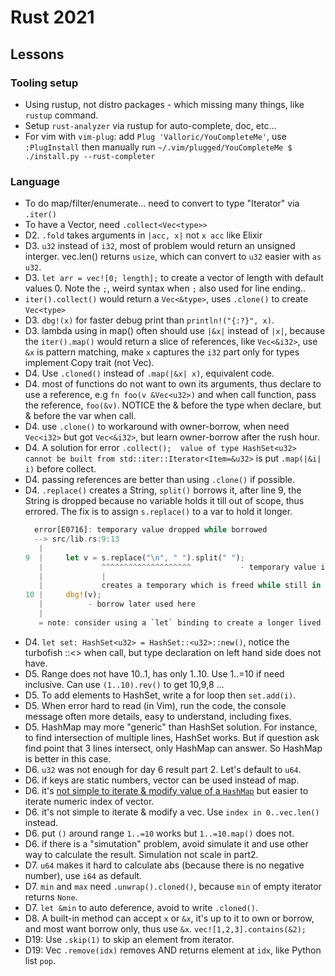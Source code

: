 # Rust 2021

## Lessons
### Tooling setup
- Using rustup, not distro packages - which missing many things, like `rustup` command.
- Setup `rust-analyzer` via rustup for auto-complete, doc, etc...
- For vim with `vim-plug`: add `Plug 'Valloric/YouCompleteMe'`, use `:PlugInstall` then manually run
  `~/.vim/plugged/YouCompleteMe $ ./install.py --rust-completer`

### Language
- To do map/filter/enumerate... need to convert to type "Iterator" via `.iter()`
- To have a Vector, need `.collect<Vec<type>>`
- D2. `.fold` takes arguments in `|acc, x|` not `x acc` like Elixir
- D3. `u32` instead of `i32`, most of problem would return an unsigned interger.
  vec.len() returns `usize`, which can convert to `u32` easier with `as u32`.
- D3. `let arr = vec![0; length];` to create a vector of length with default values 0. Note the `;`, weird syntax when `;` also used for line ending..
- `iter().collect()` would return a `Vec<&type>`, uses `.clone()` to create `Vec<type>`
- D3. `dbg!(x)` for faster debug print than `println!("{:?}", x)`.
- D3. lambda using in map() often should use `|&x|` instead of `|x|`, because the `iter().map()` would return a slice of references, like `Vec<&i32>`, use `&x` is pattern matching, make `x` captures the `i32` part only for types implement Copy trait (not Vec).
- D4. Use `.cloned()` instead of `.map(|&x| x)`, equivalent code.
- D4. most of functions do not want to own its arguments, thus declare to use a reference, e.g `fn foo(v &Vec<u32>)` and when call function, pass the reference, `foo(&v)`. NOTICE the & before the type when declare, but & before the var when call.
- D4. use `.clone()` to workaround with owner-borrow, when need `Vec<i32>` but got `Vec<&i32>`, but learn owner-borrow after the rush hour.
- D4. A solution for error `.collect();  value of type HashSet<u32> cannot be built from std::iter::Iterator<Item=&u32>` is put `.map(|&i| i)` before collect.
- D4. passing references are better than using `.clone()` if possible.
- D4. `.replace()` creates a String, `split()` borrows it, after line 9, the String is dropped because no variable holds it till out of scope, thus errored. The fix is to assign `s.replace()` to a var to hold it longer.
  ```rust
    error[E0716]: temporary value dropped while borrowed
    --> src/lib.rs:9:13
     |
  9  |     let v = s.replace("\n", " ").split(" ");
     |             ^^^^^^^^^^^^^^^^^^^^           - temporary value is freed at the end of this statement
     |             |
     |             creates a temporary which is freed while still in use
  10 |     dbg!(v);
     |          - borrow later used here
     |
     = note: consider using a `let` binding to create a longer lived value
  ```
- D4. `let set: HashSet<u32> = HashSet::<u32>::new()`, notice the turbofish ::<> when call, but type declaration on left hand side does not have.
- D5. Range does not have 10..1, has only 1..10. Use 1..=10 if need inclusive. Can use `(1..10).rev()`
  to get 10,9,8 ...
- D5. To add elements to HashSet, write a for loop then `set.add(i)`.
- D5. When error hard to read (in Vim), run the code, the console message often more
  details, easy to understand, including fixes.
- D5. HashMap may more "generic" than HashSet solution. For instance, to find intersection of
  multiple lines, HashSet works. But if question ask find point that 3 lines intersect,
  only HashMap can answer. So HashMap is better in this case.
- D6. `u32` was not enough for day 6 result part 2. Let's default to `u64`.
- D6. if keys are static numbers, vector can be used instead of map.
- D6. it's [not simple to iterate & modify value of a `HashMap`](https://stackoverflow.com/questions/45724517/how-to-iterate-through-a-hashmap-print-the-key-value-and-remove-the-value-in-ru) but easier to iterate numeric index of vector.
- D6. it's not simple to iterate & modify a vec. Use `index in 0..vec.len()` instead.
- D6. put `()` around range `1..=10` works but `1..=10.map()` does not.
- D6. if there is a "simutation" problem, avoid simulate it and use other way
  to calculate the result. Simulation not scale in part2.
- D7. `u64` makes it hard to calculate abs (because there is no negative number), use `i64` as default.
- D7. `min` and `max` need `.unwrap().cloned()`, because `min` of empty iterator returns `None`.
- D7. `let &min` to auto deference, avoid to write `.cloned()`.
- D8. A built-in method can accept `x` or `&x`, it's up to it to own or borrow, and most want borrow only, thus use `&x`.
  `vec![1,2,3].contains(&2);`
- D19: Use `.skip(1)` to skip an element from iterator.
- D19: Vec `.remove(idx)` removes AND returns element at `idx`, like Python list `pop`.

